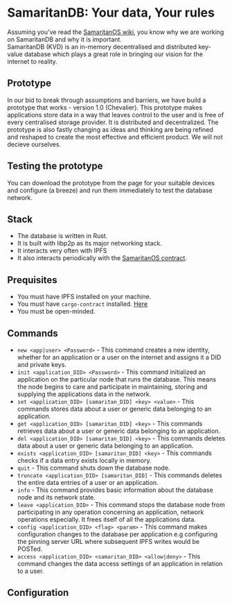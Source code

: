 # SamaritanDB: Your data, Your rules

Assuming you've read the [SamaritanOS wiki](https://algorealm.gitbook.io/samaritanos-a-d-system-for-digital-identity), you know why we are working on SamaritanDB and why it is important. 
<br>
SamaritanDB (KVD) is an in-memory decentralised and distributed key-value database which plays a great role in bringing our vision for the internet to reality.
<br>
## Prototype
In our bid to break through assumptions and barriers, we have build a prototype that works - version 1.0 (Chevalier). This prototype makes applications store data in a way that leaves control to the user and is free of every centralised storage provider. It is distributed and decentralized. The prototype is also fastly changing as ideas and thinking are being refined and reshaped to create the most effective and efficient product. We will not decieve ourselves.
<br>
## Testing the prototype
You can download the prototype from the page for your suitable devices and configure (a breeze) and run them immediately to test the database network.
## Stack
- The database is written in Rust.
- It is built with libp2p as its major networking stack.
- It interacts very often with IPFS
- It also interacts periodically with the [SamaritanOS contract](https://github.com/algorealmInc/samaritanos-contract).
## Prequisites
- You must have IPFS installed on your machine.
- You must have `cargo-contract` installed. [Here](https://github.com/paritytech/cargo-contract#installation)
- You must be open-minded.
## Commands 
- `new <app|user> <Password>` - This command creates a new identity, whether for an application or a user on the internet and assigns it a DID and private keys.
- `init <application_DID> <Password>` - This command initialized an application on the particular node that runs the database. This means the node begins to care and participate in maintaining, storing and supplying the applications data in the network.
- `set <application_DID> [samaritan_DID] <key> <value>` - This commands stores data about a user or generic data belonging to an application.
- `get <application_DID> [samaritan_DID] <key>` - This commands retrieves data about a user or generic data belonging to an application.
- `del <application_DID> [samaritan_DID] <key>` - This commands deletes data about a user or generic data belonging to an application.
- `exists <application_DID> [samaritan_DID] <key>` - This commands checks if a data entry exists locally in memory.
- `quit` - This command shuts down the database node.
- `truncate <application_DID> [samaritan_DID]` - This commands deletes the entire data entries of a user or an application.
- `info` - This command provides basic information about the database node and its network state.
- `leave <application_DID>` - This command stops the database node from participating in any operation concerning an application, network operations especially. It frees itself of all the applications data.
- `config <application_DID> <flag> <param>` - This command makes configuration changes to the database per application e.g configuring the pinning server URL where subsequent IPFS writes would be POSTed.
- `access <application_DID> <samaritan_DID> <allow|deny>` - This command changes the data access settings of an application in relation to a user.
## Configuration
